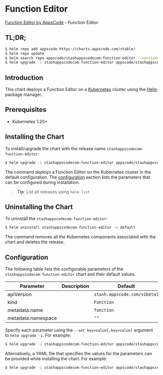 # Function Editor

[Function Editor by AppsCode](https://appscode.com) - Function Editor

## TL;DR;

```bash
$ helm repo add appscode https://charts.appscode.com/stable/
$ helm repo update
$ helm search repo appscode/stashappscodecom-function-editor --version=v0.27.0
$ helm upgrade -i stashappscodecom-function-editor appscode/stashappscodecom-function-editor -n default --create-namespace --version=v0.27.0
```

## Introduction

This chart deploys a Function Editor on a [Kubernetes](http://kubernetes.io) cluster using the [Helm](https://helm.sh) package manager.

## Prerequisites

- Kubernetes 1.20+

## Installing the Chart

To install/upgrade the chart with the release name `stashappscodecom-function-editor`:

```bash
$ helm upgrade -i stashappscodecom-function-editor appscode/stashappscodecom-function-editor -n default --create-namespace --version=v0.27.0
```

The command deploys a Function Editor on the Kubernetes cluster in the default configuration. The [configuration](#configuration) section lists the parameters that can be configured during installation.

> **Tip**: List all releases using `helm list`

## Uninstalling the Chart

To uninstall the `stashappscodecom-function-editor`:

```bash
$ helm uninstall stashappscodecom-function-editor -n default
```

The command removes all the Kubernetes components associated with the chart and deletes the release.

## Configuration

The following table lists the configurable parameters of the `stashappscodecom-function-editor` chart and their default values.

|     Parameter      | Description |                 Default                 |
|--------------------|-------------|-----------------------------------------|
| apiVersion         |             | <code>stash.appscode.com/v1beta1</code> |
| kind               |             | <code>Function</code>                   |
| metadata.name      |             | <code>function</code>                   |
| metadata.namespace |             | <code>""</code>                         |


Specify each parameter using the `--set key=value[,key=value]` argument to `helm upgrade -i`. For example:

```bash
$ helm upgrade -i stashappscodecom-function-editor appscode/stashappscodecom-function-editor -n default --create-namespace --version=v0.27.0 --set apiVersion=stash.appscode.com/v1beta1
```

Alternatively, a YAML file that specifies the values for the parameters can be provided while
installing the chart. For example:

```bash
$ helm upgrade -i stashappscodecom-function-editor appscode/stashappscodecom-function-editor -n default --create-namespace --version=v0.27.0 --values values.yaml
```
